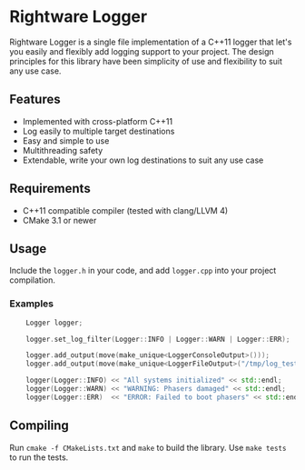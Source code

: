 # Rightware Logger

Rightware Logger is a single file implementation of a C++11 logger that let's you easily and flexibly add logging support to your project.
The design principles for this library have been simplicity of use and flexibility to suit any use case.

## Features

* Implemented with cross-platform C++11
* Log easily to multiple target destinations
* Easy and simple to use
* Multithreading safety
* Extendable, write your own log destinations to suit any use case

## Requirements

* C++11 compatible compiler (tested with clang/LLVM 4)
* CMake 3.1 or newer

## Usage

Include the `logger.h` in your code, and add `logger.cpp` into your project compilation.

### Examples

```cpp
	Logger logger;

	logger.set_log_filter(Logger::INFO | Logger::WARN | Logger::ERR);

	logger.add_output(move(make_unique<LoggerConsoleOutput>()));
	logger.add_output(move(make_unique<LoggerFileOutput>("/tmp/log_test.txt")));

	logger(Logger::INFO) << "All systems initialized" << std::endl;
	logger(Logger::WARN) << "WARNING: Phasers damaged" << std::endl;
	logger(Logger::ERR)  << "ERROR: Failed to boot phasers" << std::endl;
```

## Compiling

Run `cmake -f CMakeLists.txt` and `make` to build the library.
Use `make tests` to run the tests.
